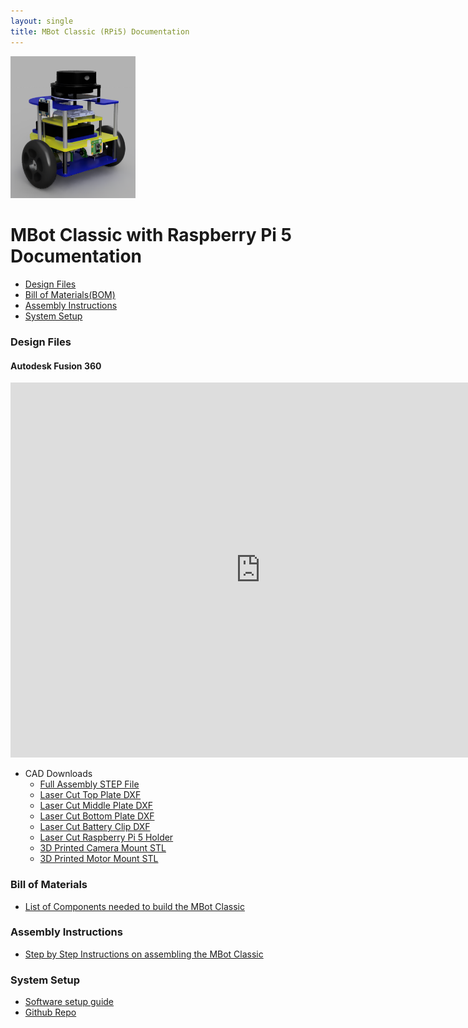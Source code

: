 ```yaml
---
layout: single
title: MBot Classic (RPi5) Documentation
---
```


<a class="image-link">
  <img src="/assets/images/mbotclassic_raspi5.PNG" alt="" style="max-width:200px;"/>
</a>


# MBot Classic with Raspberry Pi 5 Documentation

- [Design Files](#design-files)
- [Bill of Materials(BOM)](#bill-of-materials)
- [Assembly Instructions](#assembly-instructions)
- [System Setup](#system-setup)


### Design Files
#### Autodesk Fusion 360
<iframe src="https://umich2673.autodesk360.com/shares/public/SH30dd5QT870c25f12fcdf2d18fed05cc396?mode=embed" width="800" height="600" allowfullscreen="true" webkitallowfullscreen="true" mozallowfullscreen="true"  frameborder="0"></iframe>


- CAD Downloads
  - [Full Assembly STEP File](https://www.dropbox.com/scl/fi/pqqv7auzamibjmqkde0ee/MBot-Classic-Jetson-Nano-Full-Assembly.stp?rlkey=vllsbdbvedzpoi7u19yh7uqnc&dl=0)
  - [Laser Cut Top Plate DXF](https://www.dropbox.com/scl/fi/rqh42ydrb4f9a5defw2su/Classic-Top-Plate.dxf?rlkey=yw76witm2zyddh998dtngatyk&dl=0)
  - [Laser Cut Middle Plate DXF](https://www.dropbox.com/scl/fi/i64n7eevaun9tp1w2foi9/Classic-Middle-Plate.dxf?rlkey=xduhfizif9qqn1bgllxb07doc&dl=0)
  - [Laser Cut Bottom Plate DXF](https://www.dropbox.com/scl/fi/df0jd7x04mwdhdvw38zc4/Classic-Bottom-Plate.dxf?rlkey=macra1385o95cqlwgsp8q4cix&dl=0)
  - [Laser Cut Battery Clip DXF](https://www.dropbox.com/scl/fi/y2e5qqra6bz3351x4xmau/Battery-Clip.dxf?rlkey=n1n6009ux23dd2zckoqx1c5r3&dl=0)
  - [Laser Cut Raspberry Pi 5 Holder](https://www.dropbox.com/scl/fi/wxkgztyra9k70rgaxwqrq/MBot_RPi_Adapter.DXF?rlkey=mwed1ncoq8341obf04w6crbrl&dl=0) 
  - [3D Printed Camera Mount STL](https://www.dropbox.com/scl/fi/s86rho4ihm4d4usf3q5qq/MBot-Camera-Mount-Flat-Jetson-Nano.stl?rlkey=92krowlh6zdckhmqfrs9n30mw&dl=0)
  - [3D Printed Motor Mount STL](https://www.dropbox.com/scl/fi/jg96lskozyztngsft5ou6/MBot-Motor-Mount.stl?rlkey=p4woj1pharj43px08k8djggtt&dl=0)


### Bill of Materials

- [List of Components needed to build the MBot Classic](https://docs.google.com/spreadsheets/d/e/2PACX-1vS7C7Ihd4johpeZGAauQtoXg-p-wTMKtaLudPkOynFAVTpiVApPRE6XmYgAk9ICQTBNwOSDSgDIIbGC/pubhtml?gid=1261504099&single=true)

### Assembly Instructions
- [Step by Step Instructions on assembling the MBot Classic](https://rob550-docs.github.io/docs/botlab/setup-guide/mbot-classic-assemly.html)

### System Setup
- [Software setup guide](https://rob550-docs.github.io/docs/botlab/setup-guide/mbot-system-setup.html)
- [Github Repo](https://github.com/mbot-project)
  

